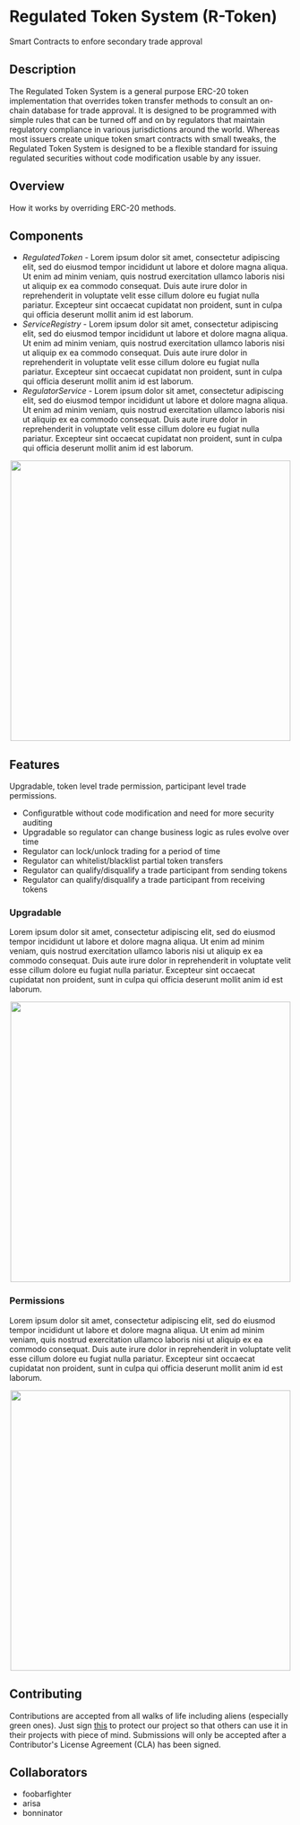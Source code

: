 # Regulated Token System (R-Token)

Smart Contracts to enfore secondary trade approval

## Description

The Regulated Token System is a general purpose ERC-20 token implementation that overrides token transfer methods to consult an on-chain database for trade approval.  It is designed to be programmed with simple rules that can be turned off and on by regulators that maintain regulatory compliance in various jurisdictions around the world.  Whereas most issuers create unique token smart contracts with small tweaks, the Regulated Token System is designed to be a flexible standard for issuing regulated securities without code modification usable by any issuer.

## Overview

How it works by overriding ERC-20 methods.

## Components

* *RegulatedToken* - Lorem ipsum dolor sit amet, consectetur adipiscing elit, sed do eiusmod tempor incididunt ut labore et dolore magna aliqua. Ut enim ad minim veniam, quis nostrud exercitation ullamco laboris nisi ut aliquip ex ea commodo consequat. Duis aute irure dolor in reprehenderit in voluptate velit esse cillum dolore eu fugiat nulla pariatur. Excepteur sint occaecat cupidatat non proident, sunt in culpa qui officia deserunt mollit anim id est laborum.
* *ServiceRegistry* - Lorem ipsum dolor sit amet, consectetur adipiscing elit, sed do eiusmod tempor incididunt ut labore et dolore magna aliqua. Ut enim ad minim veniam, quis nostrud exercitation ullamco laboris nisi ut aliquip ex ea commodo consequat. Duis aute irure dolor in reprehenderit in voluptate velit esse cillum dolore eu fugiat nulla pariatur. Excepteur sint occaecat cupidatat non proident, sunt in culpa qui officia deserunt mollit anim id est laborum.
* *RegulatorService* - Lorem ipsum dolor sit amet, consectetur adipiscing elit, sed do eiusmod tempor incididunt ut labore et dolore magna aliqua. Ut enim ad minim veniam, quis nostrud exercitation ullamco laboris nisi ut aliquip ex ea commodo consequat. Duis aute irure dolor in reprehenderit in voluptate velit esse cillum dolore eu fugiat nulla pariatur. Excepteur sint occaecat cupidatat non proident, sunt in culpa qui officia deserunt mollit anim id est laborum.

<p align="center">
  <img src="https://github.com/tatslabs/r-token/raw/bob/readme/docs/images/component_diagram.png" width="500">
</p>

## Features

Upgradable, token level trade permission, participant level trade permissions.

* Configuratble without code modification and need for more security auditing
* Upgradable so regulator can change business logic as rules evolve over time
* Regulator can lock/unlock trading for a period of time
* Regulator can whitelist/blacklist partial token transfers
* Regulator can qualify/disqualify a trade participant from sending tokens
* Regulator can qualify/disqualify a trade participant from receiving tokens

### Upgradable

Lorem ipsum dolor sit amet, consectetur adipiscing elit, sed do eiusmod tempor incididunt ut labore et dolore magna aliqua. Ut enim ad minim veniam, quis nostrud exercitation ullamco laboris nisi ut aliquip ex ea commodo consequat. Duis aute irure dolor in reprehenderit in voluptate velit esse cillum dolore eu fugiat nulla pariatur. Excepteur sint occaecat cupidatat non proident, sunt in culpa qui officia deserunt mollit anim id est laborum.

<p align="center">
  <img src="https://github.com/tatslabs/r-token/raw/bob/readme/docs/images/upgradability.png" width="500">
</p>

### Permissions

Lorem ipsum dolor sit amet, consectetur adipiscing elit, sed do eiusmod tempor incididunt ut labore et dolore magna aliqua. Ut enim ad minim veniam, quis nostrud exercitation ullamco laboris nisi ut aliquip ex ea commodo consequat. Duis aute irure dolor in reprehenderit in voluptate velit esse cillum dolore eu fugiat nulla pariatur. Excepteur sint occaecat cupidatat non proident, sunt in culpa qui officia deserunt mollit anim id est laborum.

<p align="center">
  <img src="https://github.com/tatslabs/r-token/raw/bob/readme/docs/images/permissions.png" width="500">
</p>

## Contributing

Contributions are accepted from all walks of life including aliens (especially green ones).  Just sign [this](https://example.com) to protect our project so that others can use it in their projects with piece of mind.  Submissions will only be accepted after a Contributor's License Agreement (CLA) has been signed.

## Collaborators

* foobarfighter
* arisa
* bonninator


